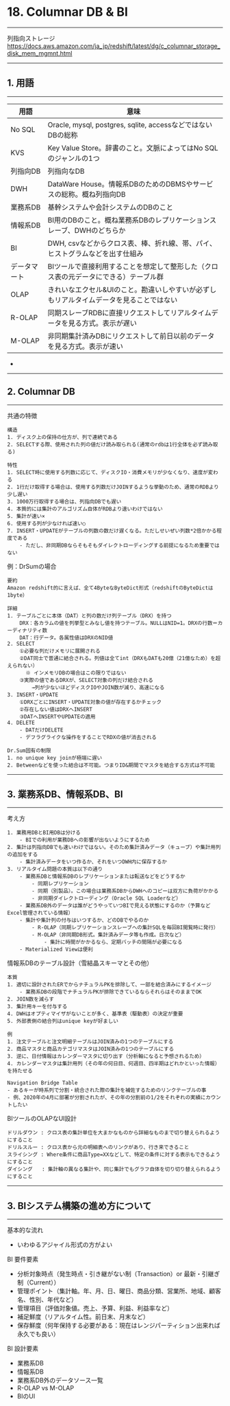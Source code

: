 # 18. Columnar DB & BI
________________________________________
列指向ストレージ  
https://docs.aws.amazon.com/ja_jp/redshift/latest/dg/c_columnar_storage_disk_mem_mgmnt.html

________________________________________
## 1. 用語
________________________________________

用語        |意味
------------|-------------------
No SQL      |Oracle, mysql, postgres, sqlite, accessなどではないDBの総称
KVS         |Key Value Store。辞書のこと。文脈によってはNo SQLのジャンルの1つ
列指向DB    |列指向なDB
DWH         |DataWare House。情報系DBのためのDBMSやサービスの総称。概ね列指向DB
業務系DB    |基幹システムや会計システムのDBのこと
情報系DB    |BI用のDBのこと。概ね業務系DBのレプリケーションスレーブ、DWHのどちらか
BI          |DWH, csvなどからクロス表、棒、折れ線、帯、パイ、ヒストグラムなどを出す仕組み
データマート|BIツールで直接利用することを想定して整形した（クロス表の元データにできる）テーブル群
OLAP        |きれいなエクセル&UIのこと。勘違いしやすいが必ずしもリアルタイムデータを見ることではない
R-OLAP      |同期スレーブRDBに直接リクエストしてリアルタイムデータを見る方式。表示が遅い
M-OLAP      |非同期集計済みDBにリクエストして前日以前のデータを見る方式。表示が速い

-
________________________________________
## 2. Columnar DB
________________________________________
共通の特徴

```text
構造
1. ディスク上の保持の仕方が、列で連続である
2. SELECTする際、使用された列の値だけ読み取られる(通常のrdbは1行全体を必ず読み取る)

特性
1. SELECT時に使用する列数に応じて、ディスクIO・消費メモリが少なくなり、速度が変わる
2. 1行だけ取得する場合は、使用する列数だけJOINするような挙動のため、通常のRDBより少し遅い
3. 1000万行取得する場合は、列指向DBでも遅い
4. 本質的には集計のアルゴリズム自体がRDBより速いわけではない
5. 集計が速い×
6. 使用する列が少なければ速い○
7. INSERT・UPDATEがテーブルの列数の数だけ遅くなる。ただしせいぜい列数*2倍かかる程度である
    - ただし、非同期DBならそもそもダイレクトローディングする前提になるため重要ではない
```

例：DrSumの場合

```text
要約
Amazon redshift的に言えば、全て4ByteなByteDict形式（redshiftのByteDictは1byte）

詳細
1. テーブルごとに本体（DAT）と列の数だけ列テーブル（DRX）を持つ
    DRX：各カラムの値を列挙型とみなし値を持つテーブル。NULLはNID=1。DRXの行数＝カーディナリティ数
    DAT：行データ。各属性値はDRXのNID値
2. SELECT
    ①必要な列だけメモリに展開される
    ②DAT同士で普通に結合される。列値は全てint（DRXもDATも20億（21億なため）を超えられない）
      ※ インメモリDBの場合はこの限りではない
    ③実際の値であるDRXが、SELECT対象の列だけ結合される
        →列が少ないほどディスクIOやJOIN数が減り、高速になる
3. INSERT・UPDATE
    ①DRXごとにINSERT・UPDATE対象の値が存在するかチェック
    ②存在しない値はDRXへINSERT
    ③DATへINSERTやUPDATEの適用
4. DELETE
    - DATだけDELETE
    - デフラグライクな操作をすることでRDXの値が消去される

Dr.Sum固有の制限
1. no unique key joinが極端に遅い
2. Betweenなどを使った結合は不可能。つまりID&期間でマスタを結合する方式は不可能
```

________________________________________
## 3. 業務系DB、情報系DB、BI
________________________________________
考え方

```text
1. 業務用DBとBI用DBは分ける
    - BIでの利用が業務DBへの影響が出ないようにするため
2. 集計は列指向DBでも速いわけではない。そのため集計済みデータ（キューブ）や集計用列の追加をする
    - 集計済みデータをいつ作るか、それをいつDWH内に保存するか
3. リアルタイム問題の本質は以下の通り
    - 業務系DBと情報系DBのレプリケーションまたは転送などをどうするか
        - 同期レプリケーション
        - 同期（別製品）。この場合は業務系DBからDWHへのコピーは双方に負荷がかかる
        - 非同期ダイレクトローディング（Oracle SQL Loaderなど）
    - 業務系DB外のデータは誰がどうやっていつBIで見える状態にするのか（予算などExcel管理されている情報）
    - 集計や集計列の付与はいつするか、どのDBでやるのか
        - R-OLAP（同期レプリケーションスレーブへの集計SQLを毎回BI閲覧時に発行）
        - M-OLAP（非同期DB形式。集計済みデータ等も作成。日次など）
            - 集計に時間がかかるなら、定期バッチの間隔が必要になる
    - Materialized Viewは便利
```

情報系DBのテーブル設計（雪結晶スキーマとその他）

```text
本質
1. 適切に設計されたERでからナチュラルPKを排除して、一部を結合済みにするイメージ
    - 業務系DBの段階でナチュラルPKが排除できているならそれらはそのままでOK
2. JOIN数を減らす
3. 集計用キーを付与する
4. DWHはオプティマイザがないことが多く、基準表（駆動表）の決定が重要
5. 外部表側の結合列はunique keyが好ましい

例
1. 注文テーブルと注文明細テーブルはJOIN済みの1つのテーブルにする
2. 商品マスタと商品カテゴリマスタはJOIN済みの1つのテーブルにする
3. 逆に、日付情報はカレンダーマスタに切り出す（分析軸になると予想されるため）
4. カレンダーマスタは集計用列（その年の何日目、何週目、四半期はどれかといった情報）を持たせる

Navigation Bridge Table
- あるキーが時系列で分割・統合された際の集計を補佐するためのリンクテーブルの事
- 例、2020年の4月に部署が分割されたが、その年の分割前の1/2をそれぞれの実績にカウントしたい
```

BIツールのOLAPなUI設計

```text
ドリルダウン : クロス表の集計単位を大まかなものから詳細なものまで切り替えられるようにすること
ドリルスルー : クロス表から元の明細表へのリンクがあり、行き来できること
スライシング : Where条件に商品Type=XXなどして、特定の条件に対する表示もできるようにすること
ダイシング   : 集計軸の異なる集計や、同じ集計でもグラフ自体を切り切り替えられるようにすること
```

________________________________________
## 3. BIシステム構築の進め方について
________________________________________
基本的な流れ

- いわゆるアジャイル形式の方がよい

BI 要件要素

- 分析対象時点（発生時点・引き継がない制（Transaction）or 最新・引継ぎ制（Current））
- 管理ポイント（集計軸。年、月、日、曜日、商品分類、営業所、地域、顧客名、性別、年代など）
- 管理項目（評価対象値。売上、予算、利益、利益率など）
- 補足鮮度（リアルタイム性。前日末、月末など）
- 保存鮮度（何年保持する必要がある：現在はレンジパーティション出来れば永久でも良い）

BI 設計要素

- 業務系DB
- 情報系DB
- 業務系DB外のデータソース一覧
- R-OLAP vs M-OLAP
- BIのUI